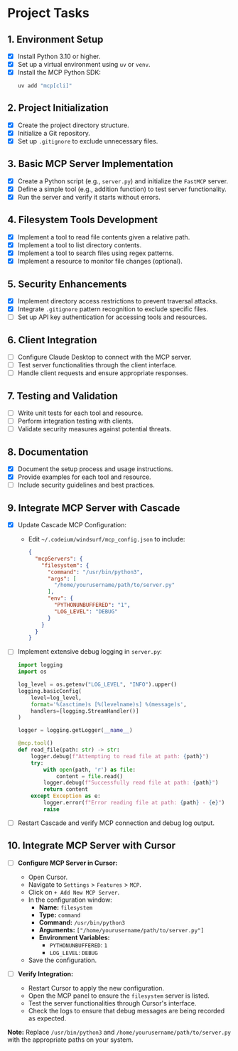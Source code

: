 # Project Tasks

## 1. Environment Setup

- [x] Install Python 3.10 or higher.
- [x] Set up a virtual environment using `uv` or `venv`.
- [x] Install the MCP Python SDK:
  ```bash
  uv add "mcp[cli]"
  ```

## 2. Project Initialization

- [x] Create the project directory structure.
- [x] Initialize a Git repository.
- [x] Set up `.gitignore` to exclude unnecessary files.

## 3. Basic MCP Server Implementation

- [x] Create a Python script (e.g., `server.py`) and initialize the `FastMCP` server.
- [x] Define a simple tool (e.g., addition function) to test server functionality.
- [x] Run the server and verify it starts without errors.

## 4. Filesystem Tools Development

- [x] Implement a tool to read file contents given a relative path.
- [x] Implement a tool to list directory contents.
- [x] Implement a tool to search files using regex patterns.
- [x] Implement a resource to monitor file changes (optional).

## 5. Security Enhancements

- [x] Implement directory access restrictions to prevent traversal attacks.
- [x] Integrate `.gitignore` pattern recognition to exclude specific files.
- [ ] Set up API key authentication for accessing tools and resources.

## 6. Client Integration

- [ ] Configure Claude Desktop to connect with the MCP server.
- [ ] Test server functionalities through the client interface.
- [ ] Handle client requests and ensure appropriate responses.

## 7. Testing and Validation

- [ ] Write unit tests for each tool and resource.
- [ ] Perform integration testing with clients.
- [ ] Validate security measures against potential threats.

## 8. Documentation

- [x] Document the setup process and usage instructions.
- [x] Provide examples for each tool and resource.
- [ ] Include security guidelines and best practices.

## 9. Integrate MCP Server with Cascade

- [x] Update Cascade MCP Configuration:

  - Edit `~/.codeium/windsurf/mcp_config.json` to include:

    ```json
    {
      "mcpServers": {
        "filesystem": {
          "command": "/usr/bin/python3",
          "args": [
            "/home/yourusername/path/to/server.py"
          ],
          "env": {
            "PYTHONUNBUFFERED": "1",
            "LOG_LEVEL": "DEBUG"
          }
        }
      }
    }
    ```

- [ ] Implement extensive debug logging in `server.py`:

  ```python
  import logging
  import os

  log_level = os.getenv("LOG_LEVEL", "INFO").upper()
  logging.basicConfig(
      level=log_level,
      format='%(asctime)s [%(levelname)s] %(message)s',
      handlers=[logging.StreamHandler()]
  )

  logger = logging.getLogger(__name__)

  @mcp.tool()
  def read_file(path: str) -> str:
      logger.debug(f"Attempting to read file at path: {path}")
      try:
          with open(path, 'r') as file:
              content = file.read()
          logger.debug(f"Successfully read file at path: {path}")
          return content
      except Exception as e:
          logger.error(f"Error reading file at path: {path} - {e}")
          raise
  ```

- [ ] Restart Cascade and verify MCP connection and debug log output.

## 10. Integrate MCP Server with Cursor

- [ ] **Configure MCP Server in Cursor:**

  - Open Cursor.
  - Navigate to `Settings` > `Features` > `MCP`.
  - Click on `+ Add New MCP Server`.
  - In the configuration window:
    - **Name:** `filesystem`
    - **Type:** `command`
    - **Command:** `/usr/bin/python3`
    - **Arguments:** `["/home/yourusername/path/to/server.py"]`
    - **Environment Variables:**
      - `PYTHONUNBUFFERED`: `1`
      - `LOG_LEVEL`: `DEBUG`
  - Save the configuration.

- [ ] **Verify Integration:**

  - Restart Cursor to apply the new configuration.
  - Open the MCP panel to ensure the `filesystem` server is listed.
  - Test the server functionalities through Cursor's interface.
  - Check the logs to ensure that debug messages are being recorded as expected.

**Note:** Replace `/usr/bin/python3` and `/home/yourusername/path/to/server.py` with the appropriate paths on your system.

